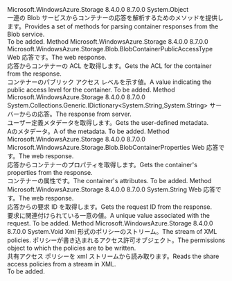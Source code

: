<Type Name="ContainerHttpResponseParsers" FullName="Microsoft.WindowsAzure.Storage.Blob.Protocol.ContainerHttpResponseParsers">
  <TypeSignature Language="C#" Value="public static class ContainerHttpResponseParsers" />
  <TypeSignature Language="ILAsm" Value=".class public auto ansi abstract sealed beforefieldinit ContainerHttpResponseParsers extends System.Object" />
  <TypeSignature Language="DocId" Value="T:Microsoft.WindowsAzure.Storage.Blob.Protocol.ContainerHttpResponseParsers" />
  <TypeSignature Language="VB.NET" Value="Public Class ContainerHttpResponseParsers" />
  <TypeSignature Language="F#" Value="type ContainerHttpResponseParsers = class" />
  <AssemblyInfo>
    <AssemblyName>Microsoft.WindowsAzure.Storage</AssemblyName>
    <AssemblyVersion>8.4.0.0</AssemblyVersion>
    <AssemblyVersion>8.7.0.0</AssemblyVersion>
  </AssemblyInfo>
  <Base>
    <BaseTypeName>System.Object</BaseTypeName>
  </Base>
  <Interfaces />
  <Docs>
    <summary>
            <span data-ttu-id="9e052-101">一連の Blob サービスからコンテナーの応答を解析するためのメソッドを提供します。</span><span class="sxs-lookup"><span data-stu-id="9e052-101">Provides a set of methods for parsing container responses from the Blob service.</span></span>
            </summary>
    <remarks>To be added.</remarks>
  </Docs>
  <Members>
    <Member MemberName="GetAcl">
      <MemberSignature Language="C#" Value="public static Microsoft.WindowsAzure.Storage.Blob.BlobContainerPublicAccessType GetAcl (System.Net.HttpWebResponse response);" />
      <MemberSignature Language="ILAsm" Value=".method public static hidebysig valuetype Microsoft.WindowsAzure.Storage.Blob.BlobContainerPublicAccessType GetAcl(class System.Net.HttpWebResponse response) cil managed" />
      <MemberSignature Language="DocId" Value="M:Microsoft.WindowsAzure.Storage.Blob.Protocol.ContainerHttpResponseParsers.GetAcl(System.Net.HttpWebResponse)" />
      <MemberSignature Language="VB.NET" Value="Public Shared Function GetAcl (response As HttpWebResponse) As BlobContainerPublicAccessType" />
      <MemberSignature Language="F#" Value="static member GetAcl : System.Net.HttpWebResponse -&gt; Microsoft.WindowsAzure.Storage.Blob.BlobContainerPublicAccessType" Usage="Microsoft.WindowsAzure.Storage.Blob.Protocol.ContainerHttpResponseParsers.GetAcl response" />
      <MemberType>Method</MemberType>
      <AssemblyInfo>
        <AssemblyName>Microsoft.WindowsAzure.Storage</AssemblyName>
        <AssemblyVersion>8.4.0.0</AssemblyVersion>
        <AssemblyVersion>8.7.0.0</AssemblyVersion>
      </AssemblyInfo>
      <ReturnValue>
        <ReturnType>Microsoft.WindowsAzure.Storage.Blob.BlobContainerPublicAccessType</ReturnType>
      </ReturnValue>
      <Parameters>
        <Parameter Name="response" Type="System.Net.HttpWebResponse" />
      </Parameters>
      <Docs>
        <param name="response"><span data-ttu-id="9e052-102">Web 応答です。</span><span class="sxs-lookup"><span data-stu-id="9e052-102">The web response.</span></span></param>
        <summary>
            <span data-ttu-id="9e052-103">応答からコンテナーの ACL を取得します。</span><span class="sxs-lookup"><span data-stu-id="9e052-103">Gets the ACL for the container from the response.</span></span>
            </summary>
        <returns><span data-ttu-id="9e052-104">コンテナーのパブリック アクセス レベルを示す値。</span><span class="sxs-lookup"><span data-stu-id="9e052-104">A value indicating the public access level for the container.</span></span></returns>
        <remarks>To be added.</remarks>
      </Docs>
    </Member>
    <Member MemberName="GetMetadata">
      <MemberSignature Language="C#" Value="public static System.Collections.Generic.IDictionary&lt;string,string&gt; GetMetadata (System.Net.HttpWebResponse response);" />
      <MemberSignature Language="ILAsm" Value=".method public static hidebysig class System.Collections.Generic.IDictionary`2&lt;string, string&gt; GetMetadata(class System.Net.HttpWebResponse response) cil managed" />
      <MemberSignature Language="DocId" Value="M:Microsoft.WindowsAzure.Storage.Blob.Protocol.ContainerHttpResponseParsers.GetMetadata(System.Net.HttpWebResponse)" />
      <MemberSignature Language="VB.NET" Value="Public Shared Function GetMetadata (response As HttpWebResponse) As IDictionary(Of String, String)" />
      <MemberSignature Language="F#" Value="static member GetMetadata : System.Net.HttpWebResponse -&gt; System.Collections.Generic.IDictionary&lt;string, string&gt;" Usage="Microsoft.WindowsAzure.Storage.Blob.Protocol.ContainerHttpResponseParsers.GetMetadata response" />
      <MemberType>Method</MemberType>
      <AssemblyInfo>
        <AssemblyName>Microsoft.WindowsAzure.Storage</AssemblyName>
        <AssemblyVersion>8.4.0.0</AssemblyVersion>
        <AssemblyVersion>8.7.0.0</AssemblyVersion>
      </AssemblyInfo>
      <ReturnValue>
        <ReturnType>System.Collections.Generic.IDictionary&lt;System.String,System.String&gt;</ReturnType>
      </ReturnValue>
      <Parameters>
        <Parameter Name="response" Type="System.Net.HttpWebResponse" />
      </Parameters>
      <Docs>
        <param name="response"><span data-ttu-id="9e052-105">サーバーからの応答。</span><span class="sxs-lookup"><span data-stu-id="9e052-105">The response from server.</span></span></param>
        <summary>
            <span data-ttu-id="9e052-106">ユーザー定義メタデータを取得します。</span><span class="sxs-lookup"><span data-stu-id="9e052-106">Gets the user-defined metadata.</span></span>
            </summary>
        <returns><span data-ttu-id="9e052-107">A<see cref="T:System.Collections.Generic.IDictionary`2" />のメタデータ。</span><span class="sxs-lookup"><span data-stu-id="9e052-107">A <see cref="T:System.Collections.Generic.IDictionary`2" /> of the metadata.</span></span></returns>
        <remarks>To be added.</remarks>
      </Docs>
    </Member>
    <Member MemberName="GetProperties">
      <MemberSignature Language="C#" Value="public static Microsoft.WindowsAzure.Storage.Blob.BlobContainerProperties GetProperties (System.Net.HttpWebResponse response);" />
      <MemberSignature Language="ILAsm" Value=".method public static hidebysig class Microsoft.WindowsAzure.Storage.Blob.BlobContainerProperties GetProperties(class System.Net.HttpWebResponse response) cil managed" />
      <MemberSignature Language="DocId" Value="M:Microsoft.WindowsAzure.Storage.Blob.Protocol.ContainerHttpResponseParsers.GetProperties(System.Net.HttpWebResponse)" />
      <MemberSignature Language="VB.NET" Value="Public Shared Function GetProperties (response As HttpWebResponse) As BlobContainerProperties" />
      <MemberSignature Language="F#" Value="static member GetProperties : System.Net.HttpWebResponse -&gt; Microsoft.WindowsAzure.Storage.Blob.BlobContainerProperties" Usage="Microsoft.WindowsAzure.Storage.Blob.Protocol.ContainerHttpResponseParsers.GetProperties response" />
      <MemberType>Method</MemberType>
      <AssemblyInfo>
        <AssemblyName>Microsoft.WindowsAzure.Storage</AssemblyName>
        <AssemblyVersion>8.4.0.0</AssemblyVersion>
        <AssemblyVersion>8.7.0.0</AssemblyVersion>
      </AssemblyInfo>
      <ReturnValue>
        <ReturnType>Microsoft.WindowsAzure.Storage.Blob.BlobContainerProperties</ReturnType>
      </ReturnValue>
      <Parameters>
        <Parameter Name="response" Type="System.Net.HttpWebResponse" />
      </Parameters>
      <Docs>
        <param name="response"><span data-ttu-id="9e052-108">Web 応答です。</span><span class="sxs-lookup"><span data-stu-id="9e052-108">The web response.</span></span></param>
        <summary>
            <span data-ttu-id="9e052-109">応答からコンテナーのプロパティを取得します。</span><span class="sxs-lookup"><span data-stu-id="9e052-109">Gets the container's properties from the response.</span></span>
            </summary>
        <returns><span data-ttu-id="9e052-110">コンテナーの属性です。</span><span class="sxs-lookup"><span data-stu-id="9e052-110">The container's attributes.</span></span></returns>
        <remarks>To be added.</remarks>
      </Docs>
    </Member>
    <Member MemberName="GetRequestId">
      <MemberSignature Language="C#" Value="public static string GetRequestId (System.Net.HttpWebResponse response);" />
      <MemberSignature Language="ILAsm" Value=".method public static hidebysig string GetRequestId(class System.Net.HttpWebResponse response) cil managed" />
      <MemberSignature Language="DocId" Value="M:Microsoft.WindowsAzure.Storage.Blob.Protocol.ContainerHttpResponseParsers.GetRequestId(System.Net.HttpWebResponse)" />
      <MemberSignature Language="VB.NET" Value="Public Shared Function GetRequestId (response As HttpWebResponse) As String" />
      <MemberSignature Language="F#" Value="static member GetRequestId : System.Net.HttpWebResponse -&gt; string" Usage="Microsoft.WindowsAzure.Storage.Blob.Protocol.ContainerHttpResponseParsers.GetRequestId response" />
      <MemberType>Method</MemberType>
      <AssemblyInfo>
        <AssemblyName>Microsoft.WindowsAzure.Storage</AssemblyName>
        <AssemblyVersion>8.4.0.0</AssemblyVersion>
        <AssemblyVersion>8.7.0.0</AssemblyVersion>
      </AssemblyInfo>
      <ReturnValue>
        <ReturnType>System.String</ReturnType>
      </ReturnValue>
      <Parameters>
        <Parameter Name="response" Type="System.Net.HttpWebResponse" />
      </Parameters>
      <Docs>
        <param name="response"><span data-ttu-id="9e052-111">Web 応答です。</span><span class="sxs-lookup"><span data-stu-id="9e052-111">The web response.</span></span></param>
        <summary>
            <span data-ttu-id="9e052-112">応答からの要求 ID を取得します。</span><span class="sxs-lookup"><span data-stu-id="9e052-112">Gets the request ID from the response.</span></span>
            </summary>
        <returns><span data-ttu-id="9e052-113">要求に関連付けられている一意の値。</span><span class="sxs-lookup"><span data-stu-id="9e052-113">A unique value associated with the request.</span></span></returns>
        <remarks>To be added.</remarks>
      </Docs>
    </Member>
    <Member MemberName="ReadSharedAccessIdentifiers">
      <MemberSignature Language="C#" Value="public static void ReadSharedAccessIdentifiers (System.IO.Stream inputStream, Microsoft.WindowsAzure.Storage.Blob.BlobContainerPermissions permissions);" />
      <MemberSignature Language="ILAsm" Value=".method public static hidebysig void ReadSharedAccessIdentifiers(class System.IO.Stream inputStream, class Microsoft.WindowsAzure.Storage.Blob.BlobContainerPermissions permissions) cil managed" />
      <MemberSignature Language="DocId" Value="M:Microsoft.WindowsAzure.Storage.Blob.Protocol.ContainerHttpResponseParsers.ReadSharedAccessIdentifiers(System.IO.Stream,Microsoft.WindowsAzure.Storage.Blob.BlobContainerPermissions)" />
      <MemberSignature Language="VB.NET" Value="Public Shared Sub ReadSharedAccessIdentifiers (inputStream As Stream, permissions As BlobContainerPermissions)" />
      <MemberSignature Language="F#" Value="static member ReadSharedAccessIdentifiers : System.IO.Stream * Microsoft.WindowsAzure.Storage.Blob.BlobContainerPermissions -&gt; unit" Usage="Microsoft.WindowsAzure.Storage.Blob.Protocol.ContainerHttpResponseParsers.ReadSharedAccessIdentifiers (inputStream, permissions)" />
      <MemberType>Method</MemberType>
      <AssemblyInfo>
        <AssemblyName>Microsoft.WindowsAzure.Storage</AssemblyName>
        <AssemblyVersion>8.4.0.0</AssemblyVersion>
        <AssemblyVersion>8.7.0.0</AssemblyVersion>
      </AssemblyInfo>
      <ReturnValue>
        <ReturnType>System.Void</ReturnType>
      </ReturnValue>
      <Parameters>
        <Parameter Name="inputStream" Type="System.IO.Stream" />
        <Parameter Name="permissions" Type="Microsoft.WindowsAzure.Storage.Blob.BlobContainerPermissions" />
      </Parameters>
      <Docs>
        <param name="inputStream"><span data-ttu-id="9e052-114">Xml 形式のポリシーのストリーム。</span><span class="sxs-lookup"><span data-stu-id="9e052-114">The stream of XML policies.</span></span></param>
        <param name="permissions"><span data-ttu-id="9e052-115">ポリシーが書き込まれるアクセス許可オブジェクト。</span><span class="sxs-lookup"><span data-stu-id="9e052-115">The permissions object to which the policies are to be written.</span></span></param>
        <summary>
            <span data-ttu-id="9e052-116">共有アクセス ポリシーを xml ストリームから読み取ります。</span><span class="sxs-lookup"><span data-stu-id="9e052-116">Reads the share access policies from a stream in XML.</span></span>
            </summary>
        <remarks>To be added.</remarks>
      </Docs>
    </Member>
  </Members>
</Type>